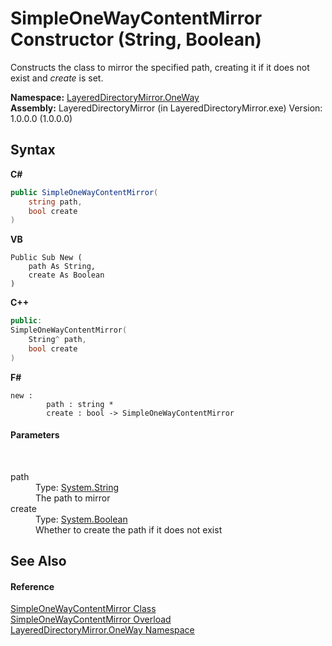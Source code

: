 # SimpleOneWayContentMirror Constructor (String, Boolean)
 

Constructs the class to mirror the specified path, creating it if it does not exist and *create* is set.

**Namespace:**&nbsp;<a href="d6b0b765-6849-cc2a-e275-85cc710ffc2c">LayeredDirectoryMirror.OneWay</a><br />**Assembly:**&nbsp;LayeredDirectoryMirror (in LayeredDirectoryMirror.exe) Version: 1.0.0.0 (1.0.0.0)

## Syntax

**C#**<br />
``` C#
public SimpleOneWayContentMirror(
	string path,
	bool create
)
```

**VB**<br />
``` VB
Public Sub New ( 
	path As String,
	create As Boolean
)
```

**C++**<br />
``` C++
public:
SimpleOneWayContentMirror(
	String^ path, 
	bool create
)
```

**F#**<br />
``` F#
new : 
        path : string * 
        create : bool -> SimpleOneWayContentMirror
```


#### Parameters
&nbsp;<dl><dt>path</dt><dd>Type: <a href="http://msdn2.microsoft.com/en-us/library/s1wwdcbf" target="_blank">System.String</a><br />The path to mirror</dd><dt>create</dt><dd>Type: <a href="http://msdn2.microsoft.com/en-us/library/a28wyd50" target="_blank">System.Boolean</a><br />Whether to create the path if it does not exist</dd></dl>

## See Also


#### Reference
<a href="907d05b7-f0cb-9f1f-5ebf-526ad7f4853d">SimpleOneWayContentMirror Class</a><br /><a href="82038728-509a-9dde-3845-a1fc3574413a">SimpleOneWayContentMirror Overload</a><br /><a href="d6b0b765-6849-cc2a-e275-85cc710ffc2c">LayeredDirectoryMirror.OneWay Namespace</a><br />